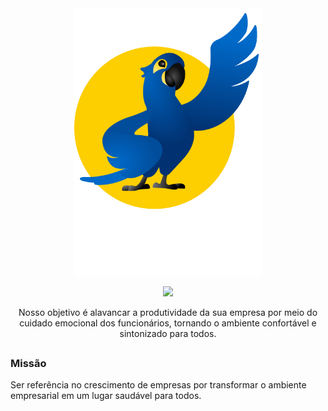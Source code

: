<div align="center">
  <a href="https://github.com/MetaMarcha">
    <img src="https://raw.githubusercontent.com/MecStitch/MecStitch/main/Group%20307.png" alt="Logo MyAra" width="300">
  </a>
  
  <br>
  
  <p align="center">
  <img src="https://readme-typing-svg.herokuapp.com?font=Outfit&size=33&duration=4500&color=0067F0&width=650&lines=Melhore+a+produtividade+da+sua+empresa!">
</p></div>
  
   <div align="center">
  <p>Nosso objetivo é alavancar a produtividade da sua empresa por meio do cuidado emocional dos funcionários, tornando o ambiente confortável e sintonizado para todos.</p>
</div>

##

<div>
     <h3>Missão </h3>
     <p>Ser referência no crescimento de empresas por transformar o ambiente empresarial em um lugar saudável para todos. </p>
  </div>
